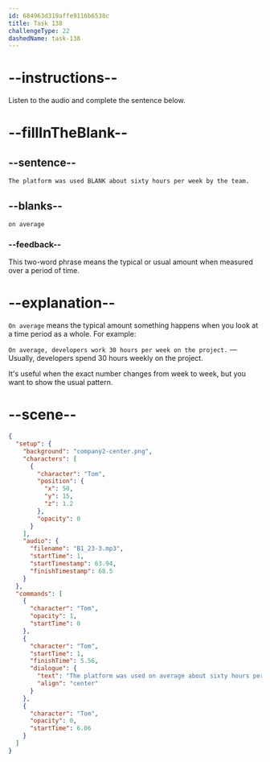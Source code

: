 ```yaml
---
id: 684963d319affe9116b6538c
title: Task 138
challengeType: 22
dashedName: task-138
---
```


<!-- (audio) Tom: The platform was used on average about sixty hours per week by the team. -->

# --instructions--

Listen to the audio and complete the sentence below.

# --fillInTheBlank--

## --sentence--

`The platform was used BLANK about sixty hours per week by the team.`

## --blanks--

`on average`

### --feedback--

This two-word phrase means the typical or usual amount when measured over a period of time.

# --explanation--

`On average` means the typical amount something happens when you look at a time period as a whole. For example:

`On average, developers work 30 hours per week on the project.` — Usually, developers spend 30 hours weekly on the project.
 
It's useful when the exact number changes from week to week, but you want to show the usual pattern.

# --scene--

```json
{
  "setup": {
    "background": "company2-center.png",
    "characters": [
      {
        "character": "Tom",
        "position": {
          "x": 50,
          "y": 15,
          "z": 1.2
        },
        "opacity": 0
      }
    ],
    "audio": {
      "filename": "B1_23-3.mp3",
      "startTime": 1,
      "startTimestamp": 63.94,
      "finishTimestamp": 68.5
    }
  },
  "commands": [
    {
      "character": "Tom",
      "opacity": 1,
      "startTime": 0
    },
    {
      "character": "Tom",
      "startTime": 1,
      "finishTime": 5.56,
      "dialogue": {
        "text": "The platform was used on average about sixty hours per week by the team.",
        "align": "center"
      }
    },
    {
      "character": "Tom",
      "opacity": 0,
      "startTime": 6.06
    }
  ]
}
```
